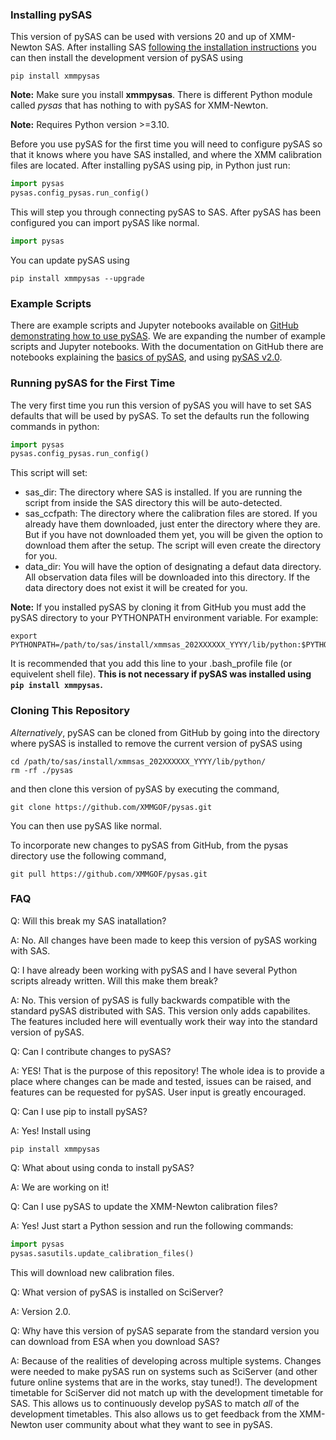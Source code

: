 ### Installing pySAS

This version of pySAS can be used with versions 20 and up of XMM-Newton SAS. After installing SAS [following the installation instructions](https://www.cosmos.esa.int/web/xmm-newton/sas-installation) you can then install the development version of pySAS using
```
pip install xmmpysas
```
**Note:** Make sure you install **xmmpysas**. There is different Python module called *pysas* that has nothing to with pySAS for XMM-Newton.

**Note:** Requires Python version >=3.10.

Before you use pySAS for the first time you will need to configure pySAS so that it knows where you have SAS installed, and where the XMM calibration files are located. After installing pySAS using pip, in Python just run:
```python
import pysas
pysas.config_pysas.run_config()
```
This will step you through connecting pySAS to SAS. After pySAS has been configured you can import pySAS like normal.
```python
import pysas
```
You can update pySAS using
```
pip install xmmpysas --upgrade
```
### Example Scripts

There are example scripts and Jupyter notebooks available on [GitHub demonstrating how to use pySAS](https://github.com/XMMGOF/pysas_docs). We are expanding the number of example scripts and Jupyter notebooks. With the documentation on GitHub there are notebooks explaining the [basics of pySAS](https://github.com/XMMGOF/pysas_docs/blob/master/Basics_of_pySAS.ipynb), and using [pySAS v2.0](https://github.com/XMMGOF/pysas_docs/blob/master/Using_pySASv2.ipynb).

### Running pySAS for the First Time

The very first time you run this version of pySAS you will have to set SAS defaults that will be used by pySAS. To set the defaults run the following commands in python:
```python
import pysas
pysas.config_pysas.run_config()
```
This script will set:

- sas_dir: The directory where SAS is installed. If you are running the script from inside the SAS directory this will be auto-detected.
- sas_ccfpath: The directory where the calibration files are stored. If you already have them downloaded, just enter the directory where they are. But if you have not downloaded them yet, you will be given the option to download them after the setup. The script will even create the directory for you.
- data_dir: You will have the option of designating a defaut data directory. All observation data files will be downloaded into this directory. If the data directory does not exist it will be created for you.

**Note:** If you installed pySAS by cloning it from GitHub you must add the pySAS directory to your PYTHONPATH environment variable. For example:
```
export PYTHONPATH=/path/to/sas/install/xmmsas_202XXXXXX_YYYY/lib/python:$PYTHONPATH
```
It is recommended that you add this line to your .bash_profile file (or equivelent shell file).
**This is not necessary if pySAS was installed using `pip install xmmpysas`.**

### Cloning This Repository

*Alternatively*, pySAS can be cloned from GitHub by going into the directory where pySAS is installed to remove the current version of pySAS using 
```
cd /path/to/sas/install/xmmsas_202XXXXXX_YYYY/lib/python/
rm -rf ./pysas
```
and then clone this version of pySAS by executing the command,
```
git clone https://github.com/XMMGOF/pysas.git
```
You can then use pySAS like normal.

To incorporate new changes to pySAS from GitHub, from the pysas directory use the following command,
```
git pull https://github.com/XMMGOF/pysas.git
```

### FAQ

Q: Will this break my SAS inatallation?

A: No. All changes have been made to keep this version of pySAS working with SAS.

Q: I have already been working with pySAS and I have several Python scripts already written. Will this make them break?

A: No. This version of pySAS is fully backwards compatible with the standard pySAS distributed with SAS. This version only adds capabilites. The features included here will eventually work their way into the standard version of pySAS.

Q: Can I contribute changes to pySAS?

A: YES! That is the purpose of this repository! The whole idea is to provide a place where changes can be made and tested, issues can be raised, and features can be requested for pySAS. User input is greatly encouraged.

Q: Can I use pip to install pySAS?

A: Yes! Install using
```
pip install xmmpysas
```

Q: What about using conda to install pySAS?

A: We are working on it!

Q: Can I use pySAS to update the XMM-Newton calibration files?

A: Yes! Just start a Python session and run the following commands:

```python
import pysas
pysas.sasutils.update_calibration_files()
```

This will download new calibration files.

Q: What version of pySAS is installed on SciServer?

A: Version 2.0.

Q: Why have this version of pySAS separate from the standard version you can download from ESA when you download SAS?

A: Because of the realities of developing across multiple systems. Changes were needed to make pySAS run on systems such as SciServer (and other future online systems that are in the works, stay tuned!). The development timetable for SciServer did not match up with the development timetable for SAS. This allows us to continuously develop pySAS to match *all* of the development timetables. This also allows us to get feedback from the XMM-Newton user community about what they want to see in pySAS.
